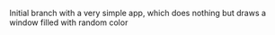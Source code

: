 Initial branch with a very simple app, which does nothing but draws a window filled with random color
